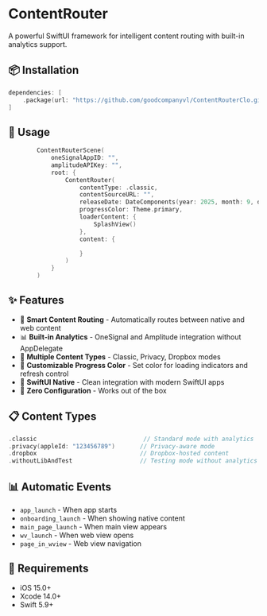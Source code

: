 # ContentRouter

A powerful SwiftUI framework for intelligent content routing with built-in analytics support.

## 📦 Installation

```swift
dependencies: [
    .package(url: "https://github.com/goodcompanyvl/ContentRouterClo.git", from: "1.1.0")
]
```

## 🚀 Usage

```swift
		ContentRouterScene(
			oneSignalAppID: "",
			amplitudeAPIKey: "",
			root: {
				ContentRouter(
					contentType: .classic,
					contentSourceURL: "",
					releaseDate: DateComponents(year: 2025, month: 9, day: 30),
					progressColor: Theme.primary,
					loaderContent: {
						SplashView()
					},
					content: {

					}
				)
			}
		)
```

## ✨ Features

- 🎯 **Smart Content Routing** - Automatically routes between native and web content
- 📊 **Built-in Analytics** - OneSignal and Amplitude integration without AppDelegate
- 🔄 **Multiple Content Types** - Classic, Privacy, Dropbox modes
- 🎨 **Customizable Progress Color** - Set color for loading indicators and refresh control
- 📱 **SwiftUI Native** - Clean integration with modern SwiftUI apps
- 🚀 **Zero Configuration** - Works out of the box

## 📋 Content Types

```swift
.classic                              // Standard mode with analytics
.privacy(appleId: "123456789")       // Privacy-aware mode
.dropbox                             // Dropbox-hosted content
.withoutLibAndTest                   // Testing mode without analytics
```

## 📊 Automatic Events

- `app_launch` - When app starts
- `onboarding_launch` - When showing native content
- `main_page_launch` - When main view appears
- `wv_launch` - When web view opens
- `page_in_wview` - Web view navigation

## 📱 Requirements

- iOS 15.0+
- Xcode 14.0+
- Swift 5.9+
```

